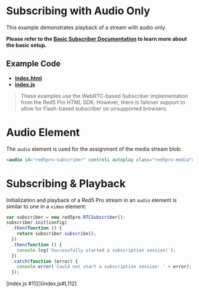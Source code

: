 # Subscribing with Audio Only
This example demonstrates playback of a stream with audio only.

**Please refer to the [Basic Subscriber Documentation](../subscribe/README.md) to learn more about the basic setup.**

## Example Code
- **[index.html](index.html)**
- **[index.js](index.js)**

> These examples use the WebRTC-based Subscriber implementation from the Red5 Pro HTML SDK. However, there is failover support to allow for Flash-based subscriber on unsupported browsers.

# Audio Element

The `audio` element is used for the assignment of the media stream blob:

```html
<audio id="red5pro-subscriber" controls autoplay class="red5pro-media"></audio>
```

# Subscribing & Playback

Initialization and playback of a Red5 Pro stream in an `audio` element is similar to one in a `video` element:

```js
var subscriber = new red5pro.RTCSubscriber();
subscriber.init(config)
  .then(function () {
    return subscriber.subscribe();
  })
  .then(function () {
    console.log('Successfully started a subscription session!');
  })
  .catch(function (error) {
    console.error('Could not start a subscription session: ' + error);
  });
```

[index.js #112](index.js#L112]
